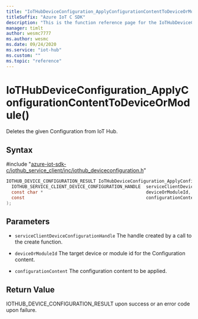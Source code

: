 ```yaml
---                             
title: "IoTHubDeviceConfiguration_ApplyConfigurationContentToDeviceOrModule function reference | Microsoft Docs" 
titleSuffix: "Azure IoT C SDK"            
description: "This is the function reference page for the IoTHubDeviceConfiguration_ApplyConfigurationContentToDeviceOrModule() function in the Azure IoT C SDK. This SDK is used with Azure IoT Hub and Azure IoT Hub Device Provisioning Service"            
manager: timlt                 
author: wesmc7777              
ms.author: wesmc               
ms.date: 09/24/2020                    
ms.service: "iot-hub"             
ms.custom: ""                
ms.topic: "reference"        
---                            
```


# IoTHubDeviceConfiguration_ApplyConfigurationContentToDeviceOrModule()

Deletes the given Configuration from IoT Hub.

## Syntax

\#include "[azure-iot-sdk-c/iothub_service_client/inc/iothub_deviceconfiguration.h](../iothub-deviceconfiguration-h.md)"  
```C
IOTHUB_DEVICE_CONFIGURATION_RESULT IoTHubDeviceConfiguration_ApplyConfigurationContentToDeviceOrModule(
  IOTHUB_SERVICE_CLIENT_DEVICE_CONFIGURATION_HANDLE  serviceClientDeviceConfigurationHandle,
  const char *                                       deviceOrModuleId,
  const                                              configurationContent
);
```

## Parameters
* `serviceClientDeviceConfigurationHandle` The handle created by a call to the create function. 

* `deviceOrModuleId` The target device or module id for the Configuration content. 

* `configurationContent` The configuration content to be applied.

## Return Value
IOTHUB_DEVICE_CONFIGURATION_RESULT upon success or an error code upon failure.

